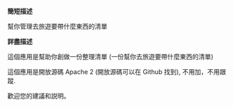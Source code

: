 **簡短描述**

幫你管理去旅遊要帶什麼東西的清單

**詳盡描述**

這個應用是幫助你創做一份整理清單 (一份幫你去旅遊要帶什麼東西的清單)

這個應用是開放源碼 Apache 2 (開放源碼可以在 Github 找到), 不用加，不用跟蹤.

歡迎您的建議和説明。
